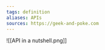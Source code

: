 ```yaml
---
tags: definition
aliases: APIs
sources: https://geek-and-poke.com
---
```


![[API in a nutshell.png]]